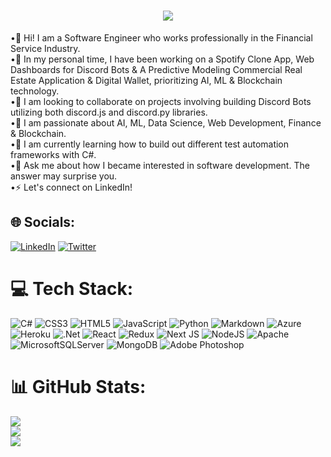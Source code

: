 <h1 align="center">
  <a href="https://git.io/typing-svg">
    <img src="https://readme-typing-svg.herokuapp.com/?lines=What's Up!!+👋;My+name+is+DOMINICK!🙂;But+you+can+call+me+Expo!&center=true&size=30">
  </a>
</h1>
•🙂 Hi! I am a Software Engineer who works professionally in the Financial Service Industry. <br>•🔭 In my personal time, I have been working on a Spotify Clone App, Web Dashboards for Discord Bots & A Predictive Modeling Commercial Real Estate Application & Digital Wallet, prioritizing AI, ML & Blockchain technology.  <br>•👯 I am looking to collaborate on projects involving building Discord Bots utilizing both discord.js and discord.py libraries.<br>•🔰 I am passionate about AI, ML, Data Science, Web Development, Finance & Blockchain. <br>•🌱 I am currently learning how to build out different test automation frameworks with C#.<br>•💬 Ask me about how I became interested in software development. The answer may surprise you.<br>•⚡ Let's connect on LinkedIn!


## 🌐 Socials:
[![LinkedIn](https://img.shields.io/badge/LinkedIn-%230077B5.svg?logo=linkedin&logoColor=white)](https://linkedin.com/in/dominicksidari/) [![Twitter](https://img.shields.io/badge/Twitter-%231DA1F2.svg?logo=Twitter&logoColor=white)](https://twitter.com/dom_sidari25) 

# 💻 Tech Stack:
![C#](https://img.shields.io/badge/c%23-%23239120.svg?style=for-the-badge&logo=c-sharp&logoColor=white) ![CSS3](https://img.shields.io/badge/css3-%231572B6.svg?style=for-the-badge&logo=css3&logoColor=white) ![HTML5](https://img.shields.io/badge/html5-%23E34F26.svg?style=for-the-badge&logo=html5&logoColor=white) ![JavaScript](https://img.shields.io/badge/javascript-%23323330.svg?style=for-the-badge&logo=javascript&logoColor=%23F7DF1E) ![Python](https://img.shields.io/badge/python-3670A0?style=for-the-badge&logo=python&logoColor=ffdd54) ![Markdown](https://img.shields.io/badge/markdown-%23000000.svg?style=for-the-badge&logo=markdown&logoColor=white) ![Azure](https://img.shields.io/badge/azure-%230072C6.svg?style=for-the-badge&logo=azure-devops&logoColor=white) ![Heroku](https://img.shields.io/badge/heroku-%23430098.svg?style=for-the-badge&logo=heroku&logoColor=white) ![.Net](https://img.shields.io/badge/.NET-5C2D91?style=for-the-badge&logo=.net&logoColor=white) ![React](https://img.shields.io/badge/react-%2320232a.svg?style=for-the-badge&logo=react&logoColor=%2361DAFB) ![Redux](https://img.shields.io/badge/redux-%23593d88.svg?style=for-the-badge&logo=redux&logoColor=white) ![Next JS](https://img.shields.io/badge/Next-black?style=for-the-badge&logo=next.js&logoColor=white) ![NodeJS](https://img.shields.io/badge/node.js-6DA55F?style=for-the-badge&logo=node.js&logoColor=white) ![Apache](https://img.shields.io/badge/apache-%23D42029.svg?style=for-the-badge&logo=apache&logoColor=white) ![MicrosoftSQLServer](https://img.shields.io/badge/Microsoft%20SQL%20Sever-CC2927?style=for-the-badge&logo=microsoft%20sql%20server&logoColor=white) ![MongoDB](https://img.shields.io/badge/MongoDB-%234ea94b.svg?style=for-the-badge&logo=mongodb&logoColor=white) ![Adobe Photoshop](https://img.shields.io/badge/adobephotoshop-%2331A8FF.svg?style=for-the-badge&logo=adobephotoshop&logoColor=white)
# 📊 GitHub Stats:
![](https://github-readme-stats.vercel.app/api?username=expo25&theme=nightowl&hide_border=false&include_all_commits=true&count_private=true)<br/>
![](https://github-readme-streak-stats.herokuapp.com/?user=expo25&theme=nightowl&hide_border=false)<br/>
![](https://github-readme-stats.vercel.app/api/top-langs/?username=expo25&theme=nightowl&hide_border=false&include_all_commits=true&count_private=true&layout=compact)

